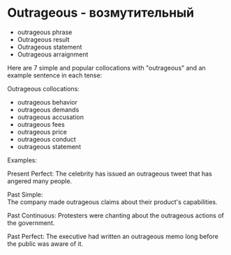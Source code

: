 # Outrageous - возмутительный




- outrageous phrase
- Outrageous result
- Outrageous statement 
- Outrageous arraignment

Here are 7 simple and popular collocations with "outrageous" and an example sentence in each tense:

Outrageous collocations:

- outrageous behavior
- outrageous demands  
- outrageous accusation
- outrageous fees
- outrageous price
- outrageous conduct  
- outrageous statement

Examples:

Present Perfect: 
The celebrity has issued an outrageous tweet that has angered many people.  

Past Simple:  
The company made outrageous claims about their product's capabilities.

Past Continuous:
Protesters were chanting about the outrageous actions of the government.

Past Perfect: 
The executive had written an outrageous memo long before the public was aware of it.